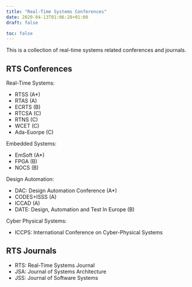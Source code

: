 ```yaml
---
title: "Real-Time Systems Conferences"
date: 2020-04-13T01:06:28+01:00
draft: false

toc: false
---
```


This is a collection of real-time systems related conferences and journals.

## RTS Conferences

Real-Time Systems:

- RTSS (A*)
- RTAS (A)
- ECRTS (B)
- RTCSA (C)
- RTNS (C)
- WCET (C)
- Ada-Euorpe (C)


Embedded Systems:

- EmSoft (A*)
- FPGA (B)
- NOCS (B)


Design Automation:

- DAC: Design Automation Conference (A*)
- CODES+ISSS (A)
- ICCAD (A)
- DATE: Design, Automation and Test In Europe  (B)


Cyber Physical Systems:

- ICCPS: International Conference on Cyber-Physical Systems


## RTS Journals

- RTS: Real-Time Systems Journal
- JSA: Journal of Systems Architecture
- JSS: Journal of Software Systems